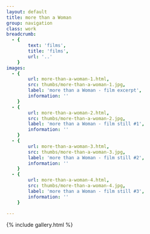 ```yaml
---
layout: default
title: more than a Woman
group: navigation
class: work
breadcrumb:
  - {
  		text: 'films',
  		title: 'films',
  		url: '..'
	}
images:
  - {
		url: more-than-a-woman-1.html, 
		src: thumbs/more-than-a-woman-1.jpg,
		label: 'more than a Woman - film excerpt',
		information: ''
	}
  - {
		url: more-than-a-woman-2.html, 
		src: thumbs/more-than-a-woman-2.jpg,
		label: 'more than a Woman - film still #1',
		information: ''
	}
  - {
		url: more-than-a-woman-3.html, 
		src: thumbs/more-than-a-woman-3.jpg,
		label: 'more than a Woman - film still #2',
		information: ''
	}
  - {
		url: more-than-a-woman-4.html, 
		src: thumbs/more-than-a-woman-4.jpg,
		label: 'more than a Woman - film still #3',
		information: ''
	}	

---
```


{% include gallery.html %}
